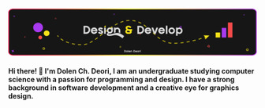 ![Banner Image](https://github.com/DolenDeori/DolenDeori/blob/main/Github_Banner_High_resolution.png)

#### Hi there! 👋 I'm Dolen Ch. Deori, I am an undergraduate studying computer science with a passion for programming and design. I have a strong background in software development and a creative eye for graphics design.
